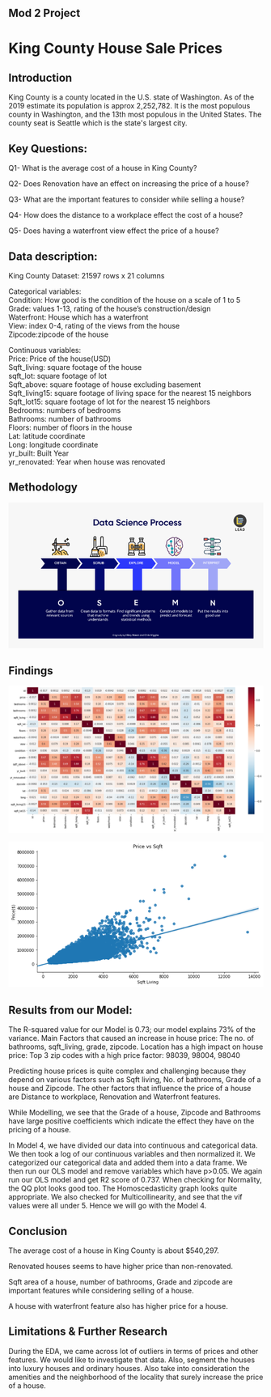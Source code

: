 
## Mod 2 Project
# King County House Sale Prices

## Introduction
King County is a county located in the U.S. state of Washington. As of the 2019 estimate its population is approx 2,252,782. It is the most populous county in Washington, and the 13th most populous in the United States. The county seat is Seattle which is the state's largest city.

## Key Questions:

Q1- What is the average cost of a house in King County?

Q2- Does Renovation have an effect on increasing the price of a house?

Q3- What are the important features to consider while selling a house?

Q4- How does the distance to a workplace effect the cost of a house?

Q5- Does having a waterfront view effect the price of a house?


## Data description:
King County Dataset: 21597 rows x 21 columns

Categorical variables:  
Condition: How good is the condition of the house on a scale of 1 to 5  
Grade: values 1-13, rating of the house’s construction/design  
Waterfront: House which has a waterfront   
View: index 0-4, rating of the views from the house  
Zipcode:zipcode of the house  

Continuous variables:  
Price: Price of the house(USD)  
Sqft_living: square footage of the house  
sqft_lot: square footage of lot  
Sqft_above: square footage of house excluding basement  
Sqft_living15: square footage of living space for the nearest 15 neighbors  
Sqft_lot15: square footage of lot for the nearest 15 neighbors  
Bedrooms: numbers of bedrooms  
Bathrooms: number of bathrooms  
Floors: number of floors in the house  
Lat: latitude coordinate  
Long: longitude coordinate  
yr_built: Built Year  
yr_renovated: Year when house was renovated  

## Methodology

![](data/OSEMN.png)

## Findings

![](data/Heatmap.png)

![](data/download.png)



## Results from our Model:

The  R-squared value for our Model is 0.73; our model explains 73% of the variance.
Main Factors that caused an increase in house price:
The no. of bathrooms, sqft_living, grade, zipcode.
Location has a high impact on house price:
Top 3 zip codes with a high price factor: 98039, 98004, 98040

Predicting house prices is quite complex and challenging because they depend on various factors such as Sqft living, No. of bathrooms, Grade of a house and Zipcode. The other factors that influence the price of a house are Distance to workplace, Renovation and Waterfront features.

While Modelling, we see that the Grade of a house, Zipcode and Bathrooms have large positive coefficients which indicate the effect they have on the pricing of a house.

In Model 4, we have divided our data into continuous and categorical data. We then took a log of our continuous variables and then normalized it. We categorized our categorical data and added them into a data frame. We then run our OLS model and remove variables which have p>0.05. We again run our OLS model and get R2 score of 0.737. When checking for Normality, the QQ plot looks good too. The Homoscedasticity graph looks quite appropriate. We also checked for Multicollinearity, and see that the vif values were all under 5. Hence we will go with the Model 4.


## Conclusion
The average cost of a house in King County is about $540,297.  

Renovated houses seems to have higher price than non-renovated.  

Sqft area of a house, number of bathrooms, Grade and zipcode are important features while considering selling of a house.  

A house with waterfront feature also has higher price for a house.  

## Limitations & Further Research
During the EDA, we came across lot of outliers in terms of prices and other features. We would like to investigate that data. Also, segment the houses into luxury houses and ordinary houses. Also take into consideration the amenities and the neighborhood of the locality that surely increase the price of a house.






